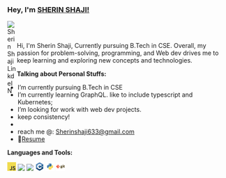 ### Hey, I'm [SHERIN SHAJI!](https://github.com/Sherin-shaji553/Sherin) 

<a href="https://www.linkedin.com/in/sherin-shaji-49439023a/">
  <img align="left" alt="Sherin Shaji LinkdeIN" width="22px" src="https://cdn.jsdelivr.net/npm/simple-icons@v3/icons/linkedin.svg" />
</a>
<br />
<br />

Hi, I'm Sherin Shaji, Currently pursuing B.Tech in CSE. Overall, my passion for problem-solving, programming, and Web dev drives me to keep learning and exploring new concepts and technologies.
  
**Talking about Personal Stuffs:**

- I’m currently pursuing B.Tech in CSE
- I’m currently learning GraphQL. like to include typescript and Kubernetes; 
- I’m looking for work with web dev projects.
- keep consistency!
- 
- reach me @: Sherinshaji633@gmail.com
- 📝[Resume]()

**Languages and Tools:**  

<code><img height="20" src="https://raw.githubusercontent.com/github/explore/80688e429a7d4ef2fca1e82350fe8e3517d3494d/topics/javascript/javascript.png"></code>
<code><img height="20" src="https://cdn.iconscout.com/icon/free/png-512/django-12-1175186.png"></code>
<code><img height="20" src="https://upload.wikimedia.org/wikipedia/commons/thumb/1/10/CSS3_and_HTML5_logos_and_wordmarks.svg/791px-CSS3_and_HTML5_logos_and_wordmarks.svg.png"></code>
<code><img height="20" src="https://raw.githubusercontent.com/github/explore/80688e429a7d4ef2fca1e82350fe8e3517d3494d/topics/cpp/cpp.png"></code>
<code><img height="20" src="https://raw.githubusercontent.com/github/explore/80688e429a7d4ef2fca1e82350fe8e3517d3494d/topics/python/python.png"></code>
<code><img height="20" src="https://raw.githubusercontent.com/github/explore/80688e429a7d4ef2fca1e82350fe8e3517d3494d/topics/git/git.png"></code>
</code>

